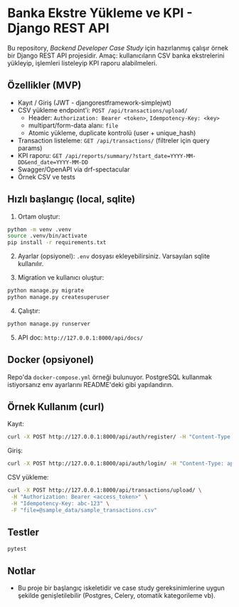 
# Banka Ekstre Yükleme ve KPI - Django REST API

Bu repository, *Backend Developer Case Study* için hazırlanmış çalışır örnek bir Django REST API projesidir.
Amaç: kullanıcıların CSV banka ekstrelerini yükleyip, işlemleri listeleyip KPI raporu alabilmeleri.

## Özellikler (MVP)
- Kayıt / Giriş (JWT - djangorestframework-simplejwt)
- CSV yükleme endpoint'i: `POST /api/transactions/upload/`  
  - Header: `Authorization: Bearer <token>`, `Idempotency-Key: <key>`
  - multipart/form-data alanı: `file`
  - Atomic yükleme, duplicate kontrolü (user + unique_hash)
- Transaction listeleme: `GET /api/transactions/` (filtreler için query params)
- KPI raporu: `GET /api/reports/summary/?start_date=YYYY-MM-DD&end_date=YYYY-MM-DD`
- Swagger/OpenAPI via drf-spectacular
- Örnek CSV ve tests

## Hızlı başlangıç (local, sqlite)

1. Ortam oluştur:
```bash
python -m venv .venv
source .venv/bin/activate
pip install -r requirements.txt
```

2. Ayarlar (opsiyonel): `.env` dosyası ekleyebilirsiniz. Varsayılan sqlite kullanılır.

3. Migration ve kullanıcı oluştur:
```bash
python manage.py migrate
python manage.py createsuperuser
```

4. Çalıştır:
```bash
python manage.py runserver
```

5. API doc: `http://127.0.0.1:8000/api/docs/`

## Docker (opsiyonel)
Repo'da `docker-compose.yml` örneği bulunuyor. PostgreSQL kullanmak istiyorsanız env ayarlarını README'deki gibi yapılandırın.

## Örnek Kullanım (curl)
Kayıt:
```bash
curl -X POST http://127.0.0.1:8000/api/auth/register/ -H "Content-Type: application/json" -d '{"email":"user@example.com","password":"pass1234"}'
```

Giriş:
```bash
curl -X POST http://127.0.0.1:8000/api/auth/login/ -H "Content-Type: application/json" -d '{"email":"user@example.com","password":"pass1234"}'
```

CSV yükleme:
```bash
curl -X POST http://127.0.0.1:8000/api/transactions/upload/ \
 -H "Authorization: Bearer <access_token>" \
 -H "Idempotency-Key: abc-123" \
 -F "file=@sample_data/sample_transactions.csv"
```

## Testler
```bash
pytest
```

## Notlar
- Bu proje bir başlangıç iskeletidir ve case study gereksinimlerine uygun şekilde genişletilebilir (Postgres, Celery, otomatik kategorileme vb).
